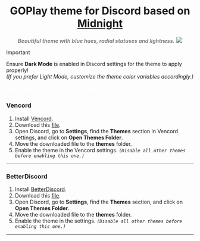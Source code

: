 <div align="center">

# GOPlay theme for Discord based on [Midnight](https://github.com/refact0r/midnight-discord)

<span style="color: gray;">***Beautiful theme with blue hues, radial statuses and lightness.***</span>
![](https://gitlab.com/wwn.games/GOPlay-discord/-/raw/Main/Image.png)

</div>

> [!IMPORTANT]  
> Ensure **Dark Mode** is enabled in Discord settings for the theme to apply properly!  
> *(If you prefer Light Mode, customize the theme color variables accordingly.)*

#### <span style="color: white;"> **Follow these steps to install the theme:**</span>

### Vencord
1. Install [Vencord](https://vencord.dev/).
2. Download this [file](https://gitlab.com/wwn.games/GOPlay-discord/-/raw/Main/goplay.css?ref_type=heads&inline=false).
3. Open Discord, go to **Settings**, find the **Themes** section in Vencord settings, and click on **Open Themes Folder**.
4. Move the downloaded file to the **themes** folder.
5. Enable the theme in the Vencord settings. *`(Disable all other themes before enabling this one.)`*
***
### BetterDiscord
1. Install [BetterDiscord](https://betterdiscord.app/).
2. Download this [file](https://gitlab.com/wwn.games/GOPlay-discord/-/raw/Main/goplay.css?ref_type=heads&inline=false).
3. Open Discord, go to **Settings**, find the **Themes** section, and click on **Open Themes Folder**.
4. Move the downloaded file to the **themes** folder.
5. Enable the theme in the settings. *`(Disable all other themes before enabling this one.)`*
***
